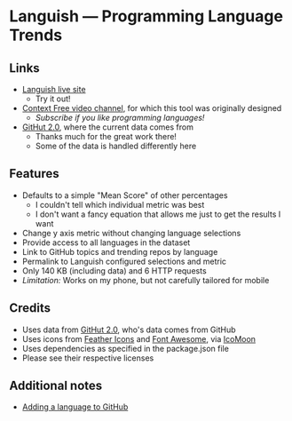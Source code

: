 # Languish &mdash; Programming Language Trends

## Links

- [Languish live site](https://tjpalmer.github.io/languish/)
  - Try it out!
- [Context Free video channel](https://www.youtube.com/channel/UCS4FAVeYW_IaZqAbqhlvxlA), for which this tool was originally designed
  - *Subscribe if you like programming languages!*
- [GitHut 2.0](https://madnight.github.io/githut/), where the current data comes from
  - Thanks much for the great work there!
  - Some of the data is handled differently here


## Features

- Defaults to a simple "Mean Score" of other percentages
  - I couldn't tell which individual metric was best
  - I don't want a fancy equation that allows me just to get the results I want
- Change y axis metric without changing language selections
- Provide access to all languages in the dataset
- Link to GitHub topics and trending repos by language
- Permalink to Languish configured selections and metric
- Only 140 KB (including data) and 6 HTTP requests
- *Limitation:* Works on my phone, but not carefully tailored for mobile


## Credits

- Uses data from [GitHut 2.0](https://madnight.github.io/githut/), who's data comes from GitHub
- Uses icons from [Feather Icons](https://feathericons.com/) and [Font Awesome](https://fontawesome.com/), via [IcoMoon](https://icomoon.io/)
- Uses dependencies as specified in the package.json file
- Please see their respective licenses


## Additional notes

- [Adding a language to GitHub](https://github.com/github/linguist/blob/master/CONTRIBUTING.md#adding-a-language)
